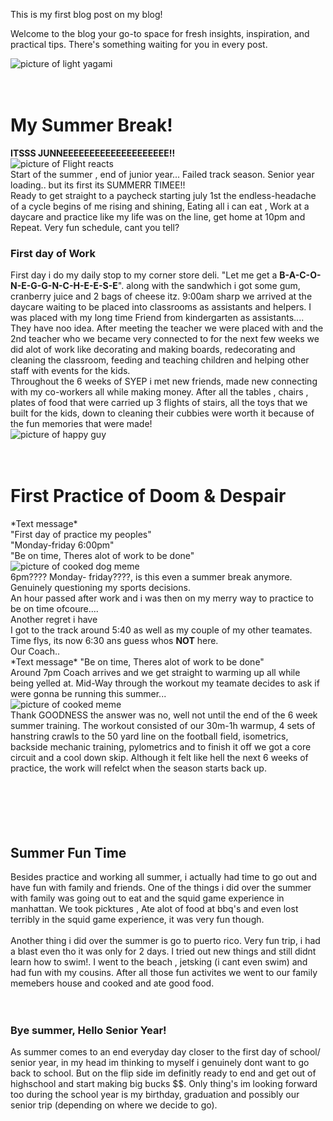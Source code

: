 This is my first blog post on my blog!

Welcome to the blog your go-to space for fresh insights, inspiration, and practical tips. There's something waiting for you in every post.


<img src="/blog/images/light.jpg" alt="picture of light yagami">

<br>
<br>
<br>
<h1>My Summer Break!</h1>
<b>ITSSS JUNNEEEEEEEEEEEEEEEEEEEE!!</b>
<br>
<img src="/blog/images/FlightReacts.webp" alt="picture of Flight reacts">
<br>
Start of the summer , end of junior year... Failed track season. Senior year loading.. but its first its SUMMERR TIMEE!!
<br>
Ready to get straight to a paycheck starting july 1st the endless-headache of a cycle begins of me rising and shining, Eating all i can eat , Work at a daycare and practice like my life was on the line, get home at 10pm and Repeat. Very fun schedule, cant you tell? 
<br>
<h3>First day of Work</h3>
First day i do my daily stop to my corner store deli. "Let me get a
<b>B-A-C-O-N-E-G-G-N-C-H-E-E-S-E</b>".
along with the sandwhich i got some gum, cranberry juice and 2 bags of cheese itz.
9:00am sharp we arrived at the daycare waiting to be placed into classrooms as assistants and helpers. I was placed with my long time Friend from kindergarten as assistants.... They have noo idea. After meeting the teacher we were placed with and the 2nd teacher who we became very connected to for the next few weeks we did alot of work like decorating and making boards, redecorating and cleaning the classroom, feeding and teaching children and helping other staff with events for the kids.
<br>
Throughout the 6 weeks of SYEP i met new friends, made new connecting with my co-workers all while making money. After all the tables , chairs , plates of food that were carried up 3 flights of stairs, all the toys that we built for the kids, down to cleaning their cubbies were worth it because of the fun memories that were made!
<br>
<img src="/blog/images/happyguy.png" alt="picture of happy guy">
<br>
<br>
<br>
<h1>First Practice of Doom & Despair</h1>
*Text message*
<br>
"First day of practice my peoples"
<br>
"Monday-friday 6:00pm"
<br>
"Be on time, Theres alot of work to be done"
<br>
<img src="/blog/images/cookeddog.webp" alt="picture of cooked dog meme">
<br>
6pm???? Monday- friday????, is this even a summer break anymore.
<br>
Genuinely questioning my sports decisions.
<br>
An hour passed after work and i was then on my merry way to practice to be on time ofcoure....
<br>
Another regret i have
<br>
I got to the track around 5:40 as well as my couple of my other teamates. Time flys, its now 6:30 ans guess whos <b>NOT</b> here.
<br>
Our Coach..
<br>
*Text message* "Be on time, Theres alot of work to be done"
<br>
Around 7pm Coach arrives and we get straight to warming up all while being yelled at. Mid-Way through the workout my teamate decides to ask if were gonna be running this summer...
<br>
<img src="/blog/images/IMG_4821.webp" alt="picture of cooked meme">
<br>
Thank GOODNESS the answer was no, well not until the end of the 6 week summer training.
The workout consisted of our 30m-1h warmup, 4 sets of hanstring crawls to the 50 yard line on the football field, isometrics, backside mechanic training, pylometrics and to finish it off we got a core circuit and a cool down skip. Although it felt like hell the next 6 weeks of practice, the work will refelct when the season starts back up.
<br>
<br>
<br>
<br>
<br>
<br>
<h2>Summer Fun Time</h2>
Besides practice and working all summer, i actually had time to go out and have fun with family and friends. One of the things i did over the summer with family was going out to eat and the squid game experience in manhattan. We took picktures , Ate alot of food at bbq's and even lost terribly in the squid game experience, it was very fun though.
<br>
<br>
Another thing i did over the summer is go to puerto rico. Very fun trip, i had a blast even tho it was only for 2 days. I tried out new things and still didnt learn how to swim!. I went to the beach , jetsking (i cant even swim) and had fun with my cousins. After all those fun activites we went to our family memebers house and cooked and ate good food.

<br>
<br>
<br>
<h3>Bye summer, Hello Senior Year!</h3>
As summer comes to an end everyday day closer to the first day of school/ senior year, in my head im thinking to myself i genuinely dont want to go back to school.
But on the flip side im definitly ready to end and get out of highschool and start making big bucks $$. Only thing's im looking forward too during the school year is my birthday, graduation and possibly our senior trip (depending on where we decide to go).